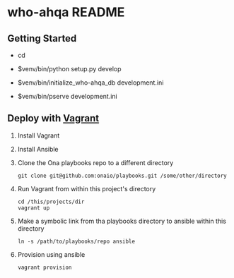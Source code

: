 who-ahqa README
==================

Getting Started
---------------

- cd <directory containing this file>

- $venv/bin/python setup.py develop

- $venv/bin/initialize_who-ahqa_db development.ini

- $venv/bin/pserve development.ini


Deploy with [Vagrant](http://www.vagrantup.com/)
-------------------

1. Install Vagrant

2. Install Ansible

3. Clone the Ona playbooks repo to a different directory
    ```
    git clone git@github.com:onaio/playbooks.git /some/other/directory
    ```

4. Run Vagrant from within this project's directory
    ```
    cd /this/projects/dir
    vagrant up
    ```

5. Make a symbolic link from tha playbooks directory to ansible within this directory
    ```
    ln -s /path/to/playbooks/repo ansible
    ```

6. Provision using ansible
    ```
    vagrant provision
    ```
